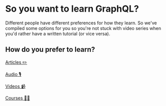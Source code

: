 # So you want to learn GraphQL?

Different people have different preferences for how they learn. So we've compiled some options for you so you're not stuck with video series when you'd rather have a written tutorial (or vice versa).

## How do you prefer to learn?

[Articles ✏️](/docs/what-is-graphql/beginner-articles.md)

[Audio 🎙](/docs/what-is-graphql/beginner-audio.md)

[Videos 📹](/docs/what-is-graphql/beginner-videos.md)

[Courses 👩‍🏫](/docs/what-is-graphql/beginner-courses.md)

